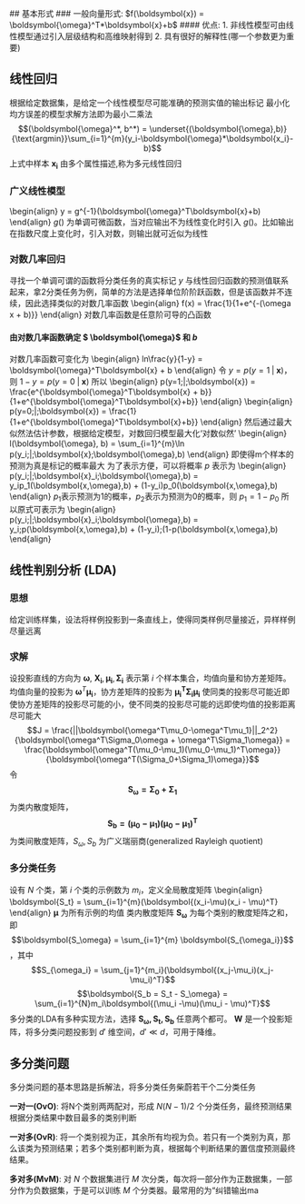 <head>
    <script src="https://cdn.mathjax.org/mathjax/latest/MathJax.js?config=TeX-AMS-MML_HTMLorMML" type="text/javascript"></script>
    <script type="text/x-mathjax-config">
        MathJax.Hub.Config({
            tex2jax: {
            skipTags: ['script', 'noscript', 'style', 'textarea', 'pre'],
            inlineMath: [['$','$']]
            }
        });
    </script>
</head>
## 基本形式
### 一般向量形式:
$f(\boldsymbol{x}) = \boldsymbol{\omega}^T*\boldsymbol{x}+b$
#### 优点:
1. 非线性模型可由线性模型通过引入层级结构和高维映射得到
2. 具有很好的解释性(哪一个参数更为重要)

## 线性回归
根据给定数据集，是给定一个线性模型尽可能准确的预测实值的输出标记
最小化均方误差的模型求解方法即为最小二乘法
$$(\boldsymbol{\omega}^*, b^*) = \underset{(\boldsymbol{\omega},b)}{\text{argmin}}\sum_{i=1}^{m}(y_i-\boldsymbol{\omega}*\boldsymbol{x_i}-b)$$
上式中样本 $\boldsymbol{x_i}$ 由多个属性描述,称为多元线性回归

### 广义线性模型
\begin{align}
y = g^{-1}(\boldsymbol{\omega}^T\boldsymbol{x}+b)
\end{align}
$g()$ 为单调可微函数，当对应输出不为线性变化时引入 $g()$。比如输出在指数尺度上变化时，引入对数，则输出就可近似为线性

### 对数几率回归
寻找一个单调可谓的函数将分类任务的真实标记 $y$ 与线性回归函数的预测值联系起来，拿2分类任务为例，简单的方法是选择单位阶阶跃函数，但是该函数并不连续，因此选择类似的对数几率函数
\begin{align}
f(x) = \frac{1}{1+e^{-(\omega x + b)}}
\end{align}
对数几率函数是任意阶可导的凸函数

#### 由对数几率函数确定 $ \boldsymbol{\omega}$ 和 $b$
对数几率函数可变化为
\begin{align}
ln\frac{y}{1-y} = \boldsymbol{\omega}^T\boldsymbol{x} + b
\end{align}
令 $y = p(y=1\;|\;\boldsymbol{x})$，则 $1-y = p(y=0\;|\;\boldsymbol{x})$
所以
\begin{align}
p(y=1\;|\;\boldsymbol{x}) = \frac{e^{\boldsymbol{\omega}^T\boldsymbol{x} + b}}{1+e^{\boldsymbol{\omega}^T\boldsymbol{x}+b}}
\end{align}
\begin{align}
p(y=0\;|\;\boldsymbol{x}) = \frac{1}{1+e^{\boldsymbol{\omega}^T\boldsymbol{x}+b}}
\end{align}
然后通过最大似然法估计参数，根据给定模型，对数回归模型最大化‘对数似然’
\begin{align}
l(\boldsymbol{\omega}, b) = \sum_{i=1}^{m}\ln p(y_i\;|\;\boldsymbol{x};\boldsymbol{\omega},b)
\end{align}
即使得m个样本的预测为真是标记的概率最大
为了表示方便，可以将概率 $p$ 表示为
\begin{align}
p(y_i\;|\;\boldsymbol{x}_i;\boldsymbol{\omega},b) = y_ip_1(\boldsymbol{x,\omega},b) + (1-y_i)p_0(\boldsymbol{x,\omega},b)
\end{align}
$p_1$表示预测为1的概率，$p_2$表示为预测为0的概率，则 $p_1 = 1 - p_0$
所以原式可表示为
\begin{align}
p(y_i\;|\;\boldsymbol{x}_i;\boldsymbol{\omega},b) = y_i\;p(\boldsymbol{x,\omega},b) + (1-y_i)\;(1-p(\boldsymbol{x,\omega},b)
\end{align}
## 线性判别分析 (LDA)
### 思想
给定训练样集，设法将样例投影到一条直线上，使得同类样例尽量接近，异样样例尽量远离
### 求解
设投影直线的方向为 $\boldsymbol{\omega}$, $\boldsymbol{X_i}, \boldsymbol{\mu_i}, \boldsymbol{\Sigma_i}$ 表示第 $i$ 个样本集合，均值向量和协方差矩阵。均值向量的投影为 $\boldsymbol{\omega}^T\boldsymbol{\mu_i}$，协方差矩阵的投影为 $\boldsymbol{\mu_i^T\Sigma_i\mu_i}$
使同类的投影尽可能近即使协方差矩阵的投影尽可能的小，使不同类的投影尽可能的远即使均值的投影距离尽可能大
$$J = \frac{||\boldsymbol{\omega^T\mu_0-\omega^T\mu_1}||_2^2}{\boldsymbol{\omega^T\Sigma_0\omega + \omega^T\Sigma_1\omega}} = \frac{\boldsymbol{\omega^T(\mu_0-\mu_1)(\mu_0-\mu_1)^T\omega}}{\boldsymbol{\omega^T(\Sigma_0+\Sigma_1)\omega}}$$
令 $$\boldsymbol{S_\omega = \Sigma_0 + \Sigma_1}  $$为类内散度矩阵，$$\boldsymbol{S_b = (\mu_0-\mu_1)(\mu_0-\mu_1)^T}  $$为类间散度矩阵，$S_\omega, S_b$ 为广义瑞丽商(generalized Rayleigh quotient)
### 多分类任务
设有 $N$ 个类，第 $i$ 个类的示例数为 $m_i$，定义全局散度矩阵
\begin{align}
\boldsymbol{S_t} = \sum_{i=1}^{m}(\boldsymbol{(x_i-\mu)(x_i - \mu)^T}
\end{align}
$\boldsymbol{\mu}$ 为所有示例的均值
类内散度矩阵 $\boldsymbol{S_\omega}$ 为每个类别的散度矩阵之和，即 $$\boldsymbol{S_\omega} = \sum_{i=1}^{m} \boldsymbol{S_{\omega_i}}$$，其中 $$S_{\omega_i} = \sum_{j=1}^{m_i}(\boldsymbol{(x_j-\mu_i)(x_j-\mu_i)^T}$$
$$\boldsymbol{S_b = S_t - S_\omega} = \sum_{i=1}^{N}m_i\boldsymbol{(\mu_i -\mu)(\mu_i - \mu)^T}$$
多分类的LDA有多种实现方法，选择 $\boldsymbol{S_\omega, S_t, S_b}$ 任意两个都可。
$\boldsymbol{W}$  是一个投影矩阵，将多分类问题投影到 $d'$ 维空间，$d'\ll d$，可用于降维。
## 多分类问题
多分类问题的基本思路是拆解法，将多分类任务柴蔚若干个二分类任务

**一对一(OvO)**: 将N个类别两两配对，形成 $N(N-1)/2$ 个分类任务，最终预测结果根据分类结果中数目最多的类别判断

**一对多(OvR)**: 将一个类别视为正，其余所有均视为负。若只有一个类别为真，那么该类为预测结果；若多个类别都判断为真，根据每个判断结果的置信度预测最终结果。

**多对多(MvM)**:
对 $N$ 个数据集进行 $M$ 次分类，每次将一部分作为正数据集，一部分作为负数据集，于是可以训练 $M$ 个分类器。最常用的为“纠错输出ma





